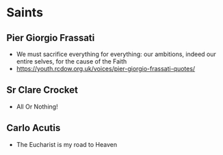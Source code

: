 # Saints

## Pier Giorgio Frassati
- We must sacrifice everything for everything: our ambitions, indeed our entire selves, for the cause of the Faith
- https://youth.rcdow.org.uk/voices/pier-giorgio-frassati-quotes/

## Sr Clare Crocket
- All Or Nothing!

## Carlo Acutis
- The Eucharist is my road to Heaven
